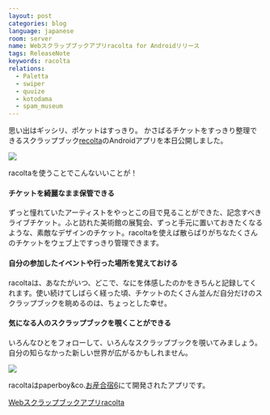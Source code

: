 ```yaml
---
layout: post
categories: blog
language: japanese
room: server
name: Webスクラップブックアプリracolta for Androidリリース
tags: ReleaseNote
keywords: racolta
relations:
  - Paletta
  - swiper
  - quuize
  - kotodama
  - spam_museum
---
```


思い出はギッシリ、ポケットはすっきり。
かさばるチケットをすっきり整理できるスクラップブック[recolta](http://www.racolta.com/)のAndroidアプリを本日公開しました。

<img src="https://dl.dropboxusercontent.com/u/12208857/img/racolta_slide2.png" class="image-center">

racoltaを使うことでこんないいことが！

#### チケットを綺麗なまま保管できる

ずっと憧れていたアーティストをやっとこの目で見ることができた、記念すべきライブチケット。ふと訪れた美術館の展覧会、ずっと手元に置いておきたくなるような、素敵なデザインのチケット。racoltaを使えば散らばりがちなたくさんのチケットをウェブ上ですっきり管理できます。

#### 自分の参加したイベントや行った場所を覚えておける

racoltaは、あなたがいつ、どこで、なにを体感したのかをきちんと記録してくれます。使い続けてしばらく経った頃、チケットのたくさん並んだ自分だけのスクラップブックを眺めるのは、ちょっとした幸せ。

#### 気になる人のスクラップブックを覗くことができる

いろんなひとをフォローして、いろんなスクラップブックを覗いてみましょう。自分の知らなかった新しい世界が広がるかもしれません。

<img src="https://dl.dropboxusercontent.com/u/12208857/img/racolta_ss.png" class="image-center">

racoltaはpaperboy&co.[お産合宿6](http://www.paperboy.co.jp/next/osan6/)にて開発されたアプリです。

[Webスクラップブックアプリracolta](http://www.racolta.com/)
